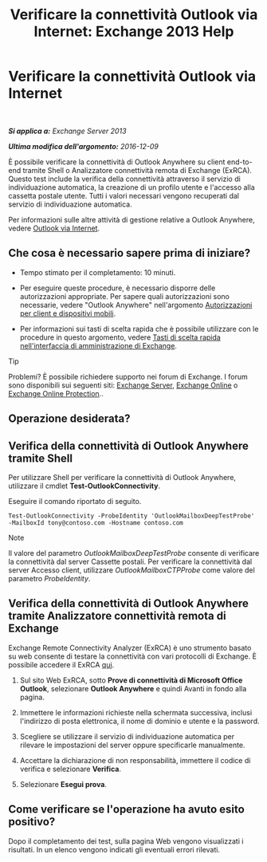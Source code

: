 ﻿---
title: 'Verificare la connettività Outlook via Internet: Exchange 2013 Help'
TOCTitle: Verificare la connettività Outlook via Internet
ms:assetid: 0dc5b68f-2316-446a-84c9-5f1c50dc3776
ms:mtpsurl: https://technet.microsoft.com/it-it/library/Ee633453(v=EXCHG.150)
ms:contentKeyID: 50555539
ms.date: 05/22/2018
mtps_version: v=EXCHG.150
ms.translationtype: MT
---

# Verificare la connettività Outlook via Internet

 

_**Si applica a:** Exchange Server 2013_

_**Ultima modifica dell'argomento:** 2016-12-09_

È possibile verificare la connettività di Outlook Anywhere su client end-to-end tramite Shell o Analizzatore connettività remota di Exchange (ExRCA). Questo test include la verifica della connettività attraverso il servizio di individuazione automatica, la creazione di un profilo utente e l'accesso alla cassetta postale utente. Tutti i valori necessari vengono recuperati dal servizio di individuazione automatica.

Per informazioni sulle altre attività di gestione relative a Outlook Anywhere, vedere [Outlook via Internet](outlook-anywhere-exchange-2013-help.md).

## Che cosa è necessario sapere prima di iniziare?

  - Tempo stimato per il completamento: 10 minuti.

  - Per eseguire queste procedure, è necessario disporre delle autorizzazioni appropriate. Per sapere quali autorizzazioni sono necessarie, vedere "Outlook Anywhere" nell'argomento [Autorizzazioni per client e dispositivi mobili](clients-and-mobile-devices-permissions-exchange-2013-help.md).

  - Per informazioni sui tasti di scelta rapida che è possibile utilizzare con le procedure in questo argomento, vedere [Tasti di scelta rapida nell'interfaccia di amministrazione di Exchange](keyboard-shortcuts-in-the-exchange-admin-center-exchange-online-protection-help.md).


> [!TIP]
> Problemi? È possibile richiedere supporto nei forum di Exchange. I forum sono disponibili sui seguenti siti: <A href="https://go.microsoft.com/fwlink/p/?linkid=60612">Exchange Server</A>, <A href="https://go.microsoft.com/fwlink/p/?linkid=267542">Exchange Online</A> o <A href="https://go.microsoft.com/fwlink/p/?linkid=285351">Exchange Online Protection</A>..



## Operazione desiderata?

## Verifica della connettività di Outlook Anywhere tramite Shell

Per utilizzare Shell per verificare la connettività di Outlook Anywhere, utilizzare il cmdlet **Test-OutlookConnectivity**.

Eseguire il comando riportato di seguito.

    Test-OutlookConnectivity -ProbeIdentity 'OutlookMailboxDeepTestProbe' -MailboxId tony@contoso.com -Hostname contoso.com


> [!NOTE]
> Il valore del parametro <EM>OutlookMailboxDeepTestProbe</EM> consente di verificare la connettività dal server Cassette postali. Per verificare la connettività dal server Accesso client, utilizzare <EM>OutlookMailboxCTPProbe</EM> come valore del parametro <EM>ProbeIdentity</EM>.



## Verifica della connettività di Outlook Anywhere tramite Analizzatore connettività remota di Exchange

Exchange Remote Connectivity Analyzer (ExRCA) è uno strumento basato su web consente di testare la connettività con vari protocolli di Exchange. È possibile accedere il ExRCA [qui](https://go.microsoft.com/fwlink/p/?linkid=167905).

1.  Sul sito Web ExRCA, sotto **Prove di connettività di Microsoft Office Outlook**, selezionare **Outlook Anywhere** e quindi Avanti in fondo alla pagina.

2.  Immettere le informazioni richieste nella schermata successiva, inclusi l'indirizzo di posta elettronica, il nome di dominio e utente e la password.

3.  Scegliere se utilizzare il servizio di individuazione automatica per rilevare le impostazioni del server oppure specificarle manualmente.

4.  Accettare la dichiarazione di non responsabilità, immettere il codice di verifica e selezionare **Verifica**.

5.  Selezionare **Esegui prova**.

## Come verificare se l'operazione ha avuto esito positivo?

Dopo il completamento dei test, sulla pagina Web vengono visualizzati i risultati. In un elenco vengono indicati gli eventuali errori rilevati.

